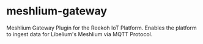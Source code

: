 # meshlium-gateway
Meshlium Gateway Plugin for the Reekoh IoT Platform. Enables the platform to ingest data for Libelium's Meshlium via MQTT Protocol.
